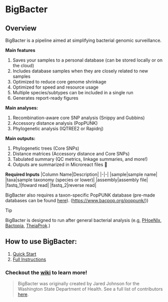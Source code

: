 # BigBacter
## Overview 
BigBacter is a pipeline aimed at simplifying bacterial genomic surveillance.

**Main features**
1) Saves your samples to a personal database (can be stored locally or on the cloud)
2)  Includes database samples when they are closely related to new samples
3) Optimized to reduce core genome shrinkage
4) Optimized for speed and resource usage
5) Multiple species/subtypes can be included in a single run
6) Generates report-ready figures

**Main analyses:**
1) Recombination-aware core SNP analysis (Snippy and Gubbins)
2) Accessory distance analysis (PopPUNK)
3) Phylogenetic analysis (IQTREE2 or Rapidnj)

**Main outputs:**
1) Phylogenetic trees (Core SNPs)
2) Distance matrices (Accessory distance and Core SNPs)
3) Tabulated summary (QC metrics, linkage summaries, and more!)
4) Outputs are summarized in Microreact files 🙌

**Required Inputs**
|Column Name|Description|
|-|-|
|sample|sample name|
|taxa|sample taxonomy (species or lower)|
|assembly|assembly file|
|fastq_1|foward read|
|fastq_2|reverse read|

BigBacter also requires a taxon-specific PopPUNK database (pre-made databases can be found [here](https://www.bacpop.org/poppunk/)).
(https://www.bacpop.org/poppunk/))
> [!TIP]
> BigBacter is designed to run after general bacterial analysis (e.g, [PHoeNIx](https://github.com/CDCgov/phoenix), [Bactopia](https://github.com/bactopia/bactopia), [TheiaProk](https://github.com/theiagen/public_health_bioinformatics).)

## How to use BigBacter:
1) [Quick Start](https://github.com/DOH-JDJ0303/bigbacter-nf/wiki/1.-Quick-Start)
2) [Full Instructions](https://github.com/DOH-JDJ0303/bigbacter-nf/wiki/2.-Full-Instructions)

### Checkout the [wiki](https://github.com/DOH-JDJ0303/bigbacter-nf/wiki) to learn more!

> BigBacter was originally created by Jared Johnson for the Washington State Department of Health. See a full list of contributors [here](https://github.com/DOH-JDJ0303/bigbacter-nf/blob/main/docs/acknowledgements.md).

